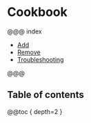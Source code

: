 # Cookbook

@@@ index

* [Add](add.md)
* [Remove](remove.md)
* [Troubleshooting](troubleshooting.md)

@@@

## Table of contents

@@toc { depth=2 }
